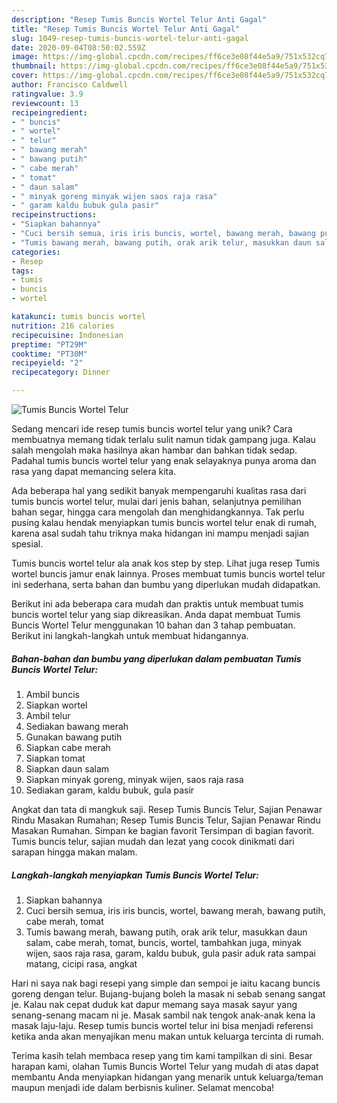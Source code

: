 ```yaml
---
description: "Resep Tumis Buncis Wortel Telur Anti Gagal"
title: "Resep Tumis Buncis Wortel Telur Anti Gagal"
slug: 1049-resep-tumis-buncis-wortel-telur-anti-gagal
date: 2020-09-04T08:50:02.559Z
image: https://img-global.cpcdn.com/recipes/ff6ce3e08f44e5a9/751x532cq70/tumis-buncis-wortel-telur-foto-resep-utama.jpg
thumbnail: https://img-global.cpcdn.com/recipes/ff6ce3e08f44e5a9/751x532cq70/tumis-buncis-wortel-telur-foto-resep-utama.jpg
cover: https://img-global.cpcdn.com/recipes/ff6ce3e08f44e5a9/751x532cq70/tumis-buncis-wortel-telur-foto-resep-utama.jpg
author: Francisco Caldwell
ratingvalue: 3.9
reviewcount: 13
recipeingredient:
- " buncis"
- " wortel"
- " telur"
- " bawang merah"
- " bawang putih"
- " cabe merah"
- " tomat"
- " daun salam"
- " minyak goreng minyak wijen saos raja rasa"
- " garam kaldu bubuk gula pasir"
recipeinstructions:
- "Siapkan bahannya"
- "Cuci bersih semua, iris iris buncis, wortel, bawang merah, bawang putih, cabe merah, tomat"
- "Tumis bawang merah, bawang putih, orak arik telur, masukkan daun salam, cabe merah, tomat, buncis, wortel, tambahkan juga, minyak wijen, saos raja rasa, garam, kaldu bubuk, gula pasir aduk rata sampai matang, cicipi rasa, angkat"
categories:
- Resep
tags:
- tumis
- buncis
- wortel

katakunci: tumis buncis wortel 
nutrition: 216 calories
recipecuisine: Indonesian
preptime: "PT29M"
cooktime: "PT30M"
recipeyield: "2"
recipecategory: Dinner

---
```



![Tumis Buncis Wortel Telur](https://img-global.cpcdn.com/recipes/ff6ce3e08f44e5a9/751x532cq70/tumis-buncis-wortel-telur-foto-resep-utama.jpg)

Sedang mencari ide resep tumis buncis wortel telur yang unik? Cara membuatnya memang tidak terlalu sulit namun tidak gampang juga. Kalau salah mengolah maka hasilnya akan hambar dan bahkan tidak sedap. Padahal tumis buncis wortel telur yang enak selayaknya punya aroma dan rasa yang dapat memancing selera kita.

Ada beberapa hal yang sedikit banyak mempengaruhi kualitas rasa dari tumis buncis wortel telur, mulai dari jenis bahan, selanjutnya pemilihan bahan segar, hingga cara mengolah dan menghidangkannya. Tak perlu pusing kalau hendak menyiapkan tumis buncis wortel telur enak di rumah, karena asal sudah tahu triknya maka hidangan ini mampu menjadi sajian spesial.

Tumis buncis wortel telur ala anak kos step by step. Lihat juga resep Tumis wortel buncis jamur enak lainnya. Proses membuat tumis buncis wortel telur ini sederhana, serta bahan dan bumbu yang diperlukan mudah didapatkan.


Berikut ini ada beberapa cara mudah dan praktis untuk membuat tumis buncis wortel telur yang siap dikreasikan. Anda dapat membuat Tumis Buncis Wortel Telur menggunakan 10 bahan dan 3 tahap pembuatan. Berikut ini langkah-langkah untuk membuat hidangannya.

<!--inarticleads1-->

##### Bahan-bahan dan bumbu yang diperlukan dalam pembuatan Tumis Buncis Wortel Telur:

1. Ambil  buncis
1. Siapkan  wortel
1. Ambil  telur
1. Sediakan  bawang merah
1. Gunakan  bawang putih
1. Siapkan  cabe merah
1. Siapkan  tomat
1. Siapkan  daun salam
1. Siapkan  minyak goreng, minyak wijen, saos raja rasa
1. Sediakan  garam, kaldu bubuk, gula pasir


Angkat dan tata di mangkuk saji. Resep Tumis Buncis Telur, Sajian Penawar Rindu Masakan Rumahan; Resep Tumis Buncis Telur, Sajian Penawar Rindu Masakan Rumahan. Simpan ke bagian favorit Tersimpan di bagian favorit. Tumis buncis telur, sajian mudah dan lezat yang cocok dinikmati dari sarapan hingga makan malam. 

<!--inarticleads2-->

##### Langkah-langkah menyiapkan Tumis Buncis Wortel Telur:

1. Siapkan bahannya
1. Cuci bersih semua, iris iris buncis, wortel, bawang merah, bawang putih, cabe merah, tomat
1. Tumis bawang merah, bawang putih, orak arik telur, masukkan daun salam, cabe merah, tomat, buncis, wortel, tambahkan juga, minyak wijen, saos raja rasa, garam, kaldu bubuk, gula pasir aduk rata sampai matang, cicipi rasa, angkat


Hari ni saya nak bagi resepi yang simple dan sempoi je iaitu kacang buncis goreng dengan telur. Bujang-bujang boleh la masak ni sebab senang sangat je. Kalau nak cepat duduk kat dapur memang saya masak sayur yang senang-senang macam ni je. Masak sambil nak tengok anak-anak kena la masak laju-laju. Resep tumis buncis wortel telur ini bisa menjadi referensi ketika anda akan menyajikan menu makan untuk keluarga tercinta di rumah. 

Terima kasih telah membaca resep yang tim kami tampilkan di sini. Besar harapan kami, olahan Tumis Buncis Wortel Telur yang mudah di atas dapat membantu Anda menyiapkan hidangan yang menarik untuk keluarga/teman maupun menjadi ide dalam berbisnis kuliner. Selamat mencoba!
